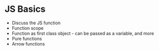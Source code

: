 # JS Basics

- Discuss the JS function
- Function scope
- Function as first class object - can be passed as a variable, and more
- Pure functions
- Arrow functions


